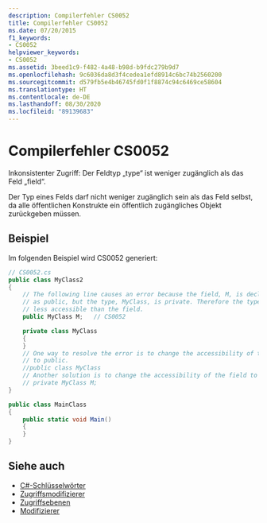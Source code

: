 ```yaml
---
description: Compilerfehler CS0052
title: Compilerfehler CS0052
ms.date: 07/20/2015
f1_keywords:
- CS0052
helpviewer_keywords:
- CS0052
ms.assetid: 3beed1c9-f482-4a48-b98d-b9fdc279b9d7
ms.openlocfilehash: 9c6036da8d3f4cedea1efd8914c6bc74b2560200
ms.sourcegitcommit: d579fb5e4b46745fd0f1f8874c94c6469ce58604
ms.translationtype: HT
ms.contentlocale: de-DE
ms.lasthandoff: 08/30/2020
ms.locfileid: "89139683"
---
```

# <a name="compiler-error-cs0052"></a>Compilerfehler CS0052

Inkonsistenter Zugriff: Der Feldtyp „type“ ist weniger zugänglich als das Feld „field“.

 Der Typ eines Felds darf nicht weniger zugänglich sein als das Feld selbst, da alle öffentlichen Konstrukte ein öffentlich zugängliches Objekt zurückgeben müssen.

## <a name="example"></a>Beispiel

 Im folgenden Beispiel wird CS0052 generiert:

```csharp
// CS0052.cs
public class MyClass2
{
    // The following line causes an error because the field, M, is declared
    // as public, but the type, MyClass, is private. Therefore the type is
    // less accessible than the field.
    public MyClass M;   // CS0052

    private class MyClass
    {
    }
    // One way to resolve the error is to change the accessibility of the type
    // to public.
    //public class MyClass
    // Another solution is to change the accessibility of the field to private.
    // private MyClass M;
}

public class MainClass
{
    public static void Main()
    {
    }
}
```

## <a name="see-also"></a>Siehe auch

- [C#-Schlüsselwörter](../keywords/index.md)
- [Zugriffsmodifizierer](../keywords/access-modifiers.md)
- [Zugriffsebenen](../keywords/accessibility-levels.md)
- [Modifizierer](/dotnet/csharp/language-reference/keywords)
